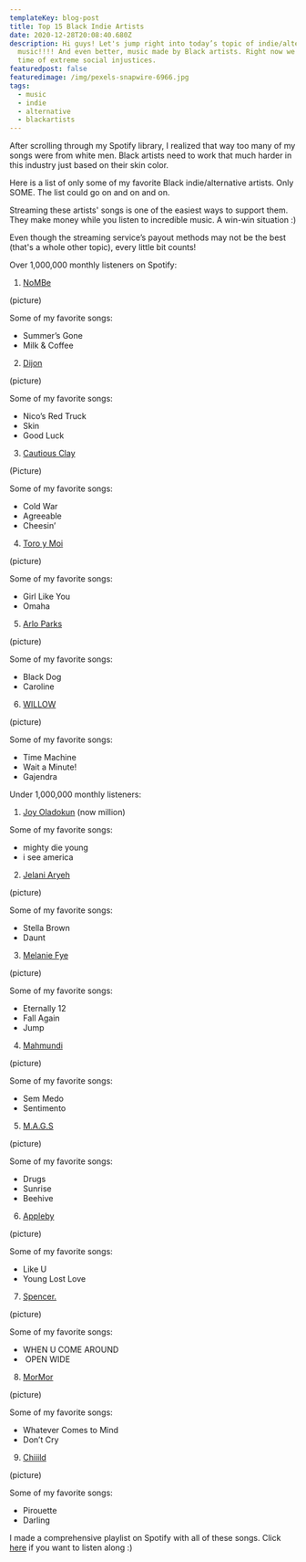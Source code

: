 ```yaml
---
templateKey: blog-post
title: Top 15 Black Indie Artists
date: 2020-12-28T20:08:40.680Z
description: Hi guys! Let's jump right into today’s topic of indie/alternative
  music!!!! And even better, music made by Black artists. Right now we live in a
  time of extreme social injustices.
featuredpost: false
featuredimage: /img/pexels-snapwire-6966.jpg
tags:
  - music
  - indie
  - alternative
  - blackartists
---
```

After scrolling through my Spotify library, I realized that way too many of my songs were from white men. Black artists need to work that much harder in this industry just based on their skin color.

Here is a list of only some of my favorite Black indie/alternative artists. Only SOME. The list could go on and on and on. 

Streaming these artists' songs is one of the easiest ways to support them. They make money while you listen to incredible music. A win-win situation :)

Even though the streaming service’s payout methods may not be the best (that's a whole other topic), every little bit counts! 

Over 1,000,000 monthly listeners on Spotify:

1. [NoMBe](https://open.spotify.com/artist/5Lhxlge1CR1DrgDAje8Qaw?si=y0FFywnIQvCf1hWRpilAmQ) 

(picture)

Some of my favorite songs: 

* Summer’s Gone
* Milk & Coffee

2. [Dijon](https://open.spotify.com/artist/0knGpCTbmG4ctl1wzYRZs4?si=E-ubi3LlTy-L6tyR2o4TVg)

(picture)

Some of my favorite songs: 

* Nico’s Red Truck
* Skin
* Good Luck   

3. [Cautious Clay](https://open.spotify.com/artist/6iWuBN32BqCJAeXW6o3nil?si=drWCyv8PQlKgB9_w-ZQfsQ)

(Picture)

Some of my favorite songs: 

* Cold War
* Agreeable
* Cheesin’

4. [Toro y Moi](https://open.spotify.com/artist/6O4EGCCb6DoIiR6B1QCQgp?si=jCAiSkPFTUmPVMH2E7WmEg)

(picture)

Some of my favorite songs: 

* Girl Like You
* Omaha

5. [Arlo Parks](https://open.spotify.com/artist/4kIwETcbpuFgRukE8o7Opx?si=mq94CJo5RHCLrmaNR4xkrg)

(picture)

Some of my favorite songs: 

* Black Dog
* Caroline

6. [WILLOW](https://open.spotify.com/artist/3rWZHrfrsPBxVy692yAIxF?si=dEPmlFhyS6iuc8ltUCtLxA)

(picture)

Some of my favorite songs:

* Time Machine
* Wait a Minute!
* Gajendra

Under 1,000,000 monthly listeners:

1. [Joy Oladokun](https://open.spotify.com/artist/7rrTqtOUOwva4sgTx9C9F9?si=EeV2G9JCSpuO9FqBTcFUfQ) (now million)

Some of my favorite songs: 

* mighty die young
* i see america

2. [Jelani Aryeh](https://open.spotify.com/artist/7A47sEe0ih6WpKmNCRMu86?si=WQ6JoyQsQaS0Mn65P1LXjg)

(picture)

Some of my favorite songs:

* Stella Brown
* Daunt

3.  [Melanie Fye](https://open.spotify.com/artist/4pcfFC9isxezJyTwbV1nIp?si=ZZrcgU08SxKdH68P8vzX0Q)

(picture)

Some of my favorite songs:

* Eternally 12
* Fall Again 
* Jump

4. [Mahmundi](https://open.spotify.com/artist/6hfNZcbKvjpOnhhkFVKyt7?si=vxxscjmIToSbbboSWhzstA)

(picture)

Some of my favorite songs:

* Sem Medo
* Sentimento

5. [M.A.G.S](https://open.spotify.com/artist/1EEbOYIZFHRuGEgL39cN3s?si=svr5rxHsRGuu4lg_lFvohQ)

(picture)

Some of my favorite songs:

* Drugs
* Sunrise
* Beehive

6. [Appleby](https://open.spotify.com/artist/4Y2i9jhU3jW0PVsvTLIbWX?si=GlTs0eIoQUiUzuB4LuK4kw)

(picture)

Some of my favorite songs:

* Like U
* Young Lost Love

7. [Spencer.](https://open.spotify.com/artist/20PdOyVym0ZZrOB1rfcvCR?si=nRIKk4ILQO-YvBlGrVYXtQ)

(picture)

Some of my favorite songs:

* WHEN U COME AROUND
*  OPEN WIDE

8. [MorMor](https://open.spotify.com/artist/63vaeIIBKIe9zT91EORVbr?si=2_L_A8mbTaedWvEbe5tCYA)

(picture)

Some of my favorite songs:

* Whatever Comes to Mind
* Don’t Cry

9. [Chiiild](https://open.spotify.com/artist/2YqJwmohaNjg9lg51flSax?si=w9VCNzklRA-ga6ij0yEz0g)

(picture)

Some of my favorite songs:

* Pirouette
* Darling

I made a comprehensive playlist on Spotify with all of these songs. Click [here](https://open.spotify.com/playlist/4pDH87UVZyDimRfUS0735z?si=8t6DW8niTHaRzoWAvI3NvA) if you want to listen along :)